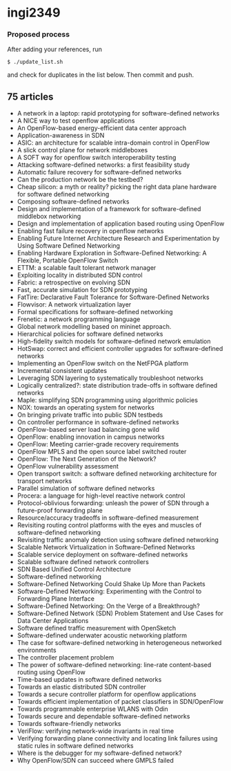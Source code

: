 ingi2349
========

### Proposed process

After adding your references, run

    $ ./update_list.sh

and check for duplicates in the list below.
Then commit and push.

## 75 articles
* A network in a laptop: rapid prototyping for software-defined networks
* A NICE way to test openflow applications
* An OpenFlow-based energy-efficient data center approach
* Application-awareness in SDN
* ASIC: an architecture for scalable intra-domain control in OpenFlow
* A slick control plane for network middleboxes
* A SOFT way for openflow switch interoperability testing
* Attacking software-defined networks: a first feasibility study
* Automatic failure recovery for software-defined networks
* Can the production network be the testbed?
* Cheap silicon: a myth or reality? picking the right data plane hardware for software defined networking
* Composing software-defined networks
* Design and implementation of a framework for software-defined middlebox networking
* Design and implementation of application based routing using OpenFlow
* Enabling fast failure recovery in openflow networks
* Enabling Future Internet Architecture Research and Experimentation by Using Software Defined Networking
* Enabling Hardware Exploration in Software-Defined Networking: A Flexible, Portable OpenFlow Switch
* ETTM: a scalable fault tolerant network manager
* Exploiting locality in distributed SDN control
* Fabric: a retrospective on evolving SDN
* Fast, accurate simulation for SDN prototyping
* FatTire: Declarative Fault Tolerance for Software-Defined Networks
* Flowvisor: A network virtualization layer
* Formal specifications for software-defined networking
* Frenetic: a network programming language
* Global network modelling based on mininet approach.
* Hierarchical policies for software defined networks
* High-fidelity switch models for software-defined network emulation
* HotSwap: correct and efficient controller upgrades for software-defined networks
* Implementing an OpenFlow switch on the NetFPGA platform
* Incremental consistent updates
* Leveraging SDN layering to systematically troubleshoot networks
* Logically centralized?: state distribution trade-offs in software defined networks
* Maple: simplifying SDN programming using algorithmic policies
* NOX: towards an operating system for networks
* On bringing private traffic into public SDN testbeds
* On controller performance in software-defined networks
* OpenFlow-based server load balancing gone wild
* OpenFlow: enabling innovation in campus networks
* OpenFlow: Meeting carrier-grade recovery requirements
* OpenFlow MPLS and the open source label switched router
* OpenFlow: The Next Generation of the Network?
* OpenFlow vulnerability assessment
* Open transport switch: a software defined networking architecture for transport networks
* Parallel simulation of software defined networks
* Procera: a language for high-level reactive network control
* Protocol-oblivious forwarding: unleash the power of SDN through a future-proof forwarding plane
* Resource/accuracy tradeoffs in software-defined measurement
* Revisiting routing control platforms with the eyes and muscles of software-defined networking
* Revisiting traffic anomaly detection using software defined networking
* Scalable Network Virtualization in Software-Defined Networks
* Scalable service deployment on software-defined networks
* Scalable software defined network controllers
* SDN Based Unified Control Architecture
* Software-defined networking
* Software-Defined Networking Could Shake Up More than Packets
* Software-Defined Networking: Experimenting with the Control to Forwarding Plane Interface
* Software-Defined Networking: On the Verge of a Breakthrough?
* Software-Defined Network (SDN) Problem Statement and Use Cases for Data Center Applications
* Software defined traffic measurement with OpenSketch
* Software-defined underwater acoustic networking platform
* The case for software-defined networking in heterogeneous networked environments
* The controller placement problem
* The power of software-defined networking: line-rate content-based routing using OpenFlow
* Time-based updates in software defined networks
* Towards an elastic distributed SDN controller
* Towards a secure controller platform for openflow applications
* Towards efficient implementation of packet classifiers in SDN/OpenFlow
* Towards programmable enterprise WLANS with Odin
* Towards secure and dependable software-defined networks
* Towards software-friendly networks
* VeriFlow: verifying network-wide invariants in real time
* Verifying forwarding plane connectivity and locating link failures using static rules in software defined networks
* Where is the debugger for my software-defined network?
* Why OpenFlow/SDN can succeed where GMPLS failed
